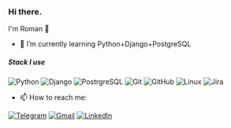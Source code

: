 ### Hi there.
I'm Roman 👋

- 🌱 I’m currently learning Python+Django+PostgreSQL
##### Stack I use

![Python](https://img.shields.io/badge/-Python-000000?style=flat&logo=python)
![Django](https://img.shields.io/badge/Django-Django-lightgrey)
![PostrgreSQL](https://img.shields.io/badge/-SQL-000000?style=flat&logo=postgresql)
![Git](https://img.shields.io/badge/-Git-222222?style=flat&logo=git&logoColor=F05032)
![GitHub](https://img.shields.io/badge/-GitHub-222222?style=flat&logo=github&logoColor=181717)
![Linux](https://img.shields.io/badge/-Linux-222222?style=flat&logo=linux&logoColor=FCC624)
![Jira](https://img.shields.io/badge/-Jira-222222?style=flat&logo=jira-software&logoColor=white&logoColor=0052CC)

- 📫 How to reach me:

[![Telegram](https://img.shields.io/badge/-TELEGRAM-2CA5E0?style=for-the-badge&logo=telegram&logoColor=white)](https://t.me/Ro_ma_sh_ka)
[![Gmail](https://img.shields.io/badge/-GMAIL-D14836?style=for-the-badge&logo=gmail&logoColor=white)](mailto:romashka.lrv@gmail.com)
[![LinkedIn](https://img.shields.io/badge/-LINKEDIN-0077B5?style=for-the-badge&logo=linkedin&logoColor=white)](https://www.linkedin.com/in/ro-ma-sh-ka)

<!--


**ro-ma-sh-ka/ro-ma-sh-ka** is a ✨ _special_ ✨ repository because its `README.md` (this file) appears on your GitHub profile.

Here are some ideas to get you started:
[![Header](https://github.com/adamalston/adamalston/raw/master/profile.gif)](https://www.adamalston.com/)

##### Hi, I'm Adam:






##### Fun fact: I once solved the world's oldest question with a single line of JavaScript

-->

